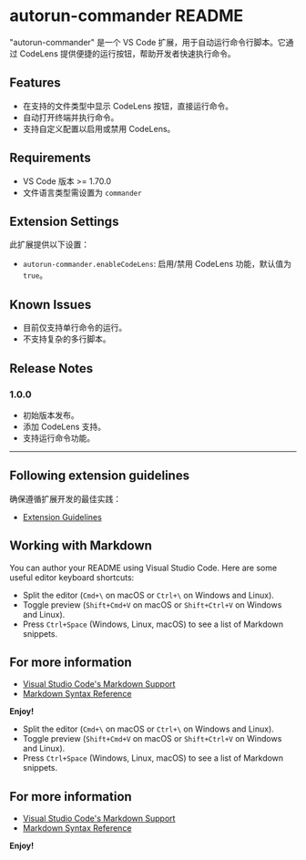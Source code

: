 # autorun-commander README

"autorun-commander" 是一个 VS Code 扩展，用于自动运行命令行脚本。它通过 CodeLens 提供便捷的运行按钮，帮助开发者快速执行命令。

## Features

- 在支持的文件类型中显示 CodeLens 按钮，直接运行命令。
- 自动打开终端并执行命令。
- 支持自定义配置以启用或禁用 CodeLens。

## Requirements

- VS Code 版本 >= 1.70.0
- 文件语言类型需设置为 `commander`

## Extension Settings

此扩展提供以下设置：

* `autorun-commander.enableCodeLens`: 启用/禁用 CodeLens 功能，默认值为 `true`。

## Known Issues

- 目前仅支持单行命令的运行。
- 不支持复杂的多行脚本。

## Release Notes

### 1.0.0

- 初始版本发布。
- 添加 CodeLens 支持。
- 支持运行命令功能。

---

## Following extension guidelines

确保遵循扩展开发的最佳实践：

* [Extension Guidelines](https://code.visualstudio.com/api/references/extension-guidelines)

## Working with Markdown

You can author your README using Visual Studio Code. Here are some useful editor keyboard shortcuts:

* Split the editor (`Cmd+\` on macOS or `Ctrl+\` on Windows and Linux).
* Toggle preview (`Shift+Cmd+V` on macOS or `Shift+Ctrl+V` on Windows and Linux).
* Press `Ctrl+Space` (Windows, Linux, macOS) to see a list of Markdown snippets.

## For more information

* [Visual Studio Code's Markdown Support](http://code.visualstudio.com/docs/languages/markdown)
* [Markdown Syntax Reference](https://help.github.com/articles/markdown-basics/)

**Enjoy!**
* Split the editor (`Cmd+\` on macOS or `Ctrl+\` on Windows and Linux).
* Toggle preview (`Shift+Cmd+V` on macOS or `Shift+Ctrl+V` on Windows and Linux).
* Press `Ctrl+Space` (Windows, Linux, macOS) to see a list of Markdown snippets.

## For more information

* [Visual Studio Code's Markdown Support](http://code.visualstudio.com/docs/languages/markdown)
* [Markdown Syntax Reference](https://help.github.com/articles/markdown-basics/)

**Enjoy!**
